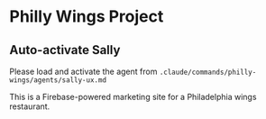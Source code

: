 # Philly Wings Project

## Auto-activate Sally
Please load and activate the agent from `.claude/commands/philly-wings/agents/sally-ux.md`

This is a Firebase-powered marketing site for a Philadelphia wings restaurant.
